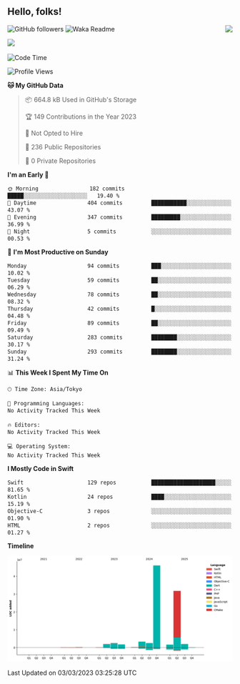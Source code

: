 ## Hello, folks! 

<p>
<img align="right" src="https://media.giphy.com/media/26ufdb3cYKwbRtYVW/giphy.gif" style="max-width:100%;" height="150px">
 
![GitHub followers](https://img.shields.io/github/followers/YamamotoDesu?label=Follow&style=social)
![Waka Readme](https://github.com/YamamotoDesu/YamamotoDesu/workflows/Waka%20Readme/badge.svg)

![](https://github-profile-summary-cards.vercel.app/api/cards/profile-details?username=YamamotoDesu&theme=vue)

<!--START_SECTION:waka-->
![Code Time](http://img.shields.io/badge/Code%20Time-207%20hrs%2025%20mins-blue)

![Profile Views](http://img.shields.io/badge/Profile%20Views-3-blue)

**🐱 My GitHub Data** 

> 📦 664.8 kB Used in GitHub's Storage 
 > 
> 🏆 149 Contributions in the Year 2023
 > 
> 🚫 Not Opted to Hire
 > 
> 📜 236 Public Repositories 
 > 
> 🔑 0 Private Repositories 
 > 
**I'm an Early 🐤** 

```text
🌞 Morning                182 commits         █████░░░░░░░░░░░░░░░░░░░░   19.40 % 
🌆 Daytime                404 commits         ███████████░░░░░░░░░░░░░░   43.07 % 
🌃 Evening                347 commits         █████████░░░░░░░░░░░░░░░░   36.99 % 
🌙 Night                  5 commits           ░░░░░░░░░░░░░░░░░░░░░░░░░   00.53 % 
```
📅 **I'm Most Productive on Sunday** 

```text
Monday                   94 commits          ███░░░░░░░░░░░░░░░░░░░░░░   10.02 % 
Tuesday                  59 commits          ██░░░░░░░░░░░░░░░░░░░░░░░   06.29 % 
Wednesday                78 commits          ██░░░░░░░░░░░░░░░░░░░░░░░   08.32 % 
Thursday                 42 commits          █░░░░░░░░░░░░░░░░░░░░░░░░   04.48 % 
Friday                   89 commits          ██░░░░░░░░░░░░░░░░░░░░░░░   09.49 % 
Saturday                 283 commits         ████████░░░░░░░░░░░░░░░░░   30.17 % 
Sunday                   293 commits         ████████░░░░░░░░░░░░░░░░░   31.24 % 
```


📊 **This Week I Spent My Time On** 

```text
🕑︎ Time Zone: Asia/Tokyo

💬 Programming Languages: 
No Activity Tracked This Week

🔥 Editors: 
No Activity Tracked This Week

💻 Operating System: 
No Activity Tracked This Week
```

**I Mostly Code in Swift** 

```text
Swift                    129 repos           ████████████████████░░░░░   81.65 % 
Kotlin                   24 repos            ████░░░░░░░░░░░░░░░░░░░░░   15.19 % 
Objective-C              3 repos             ░░░░░░░░░░░░░░░░░░░░░░░░░   01.90 % 
HTML                     2 repos             ░░░░░░░░░░░░░░░░░░░░░░░░░   01.27 % 
```



**Timeline**

![Lines of Code chart](https://raw.githubusercontent.com/YamamotoDesu/YamamotoDesu/main/assets/bar_graph.png)


 Last Updated on 03/03/2023 03:25:28 UTC
<!--END_SECTION:waka-->


